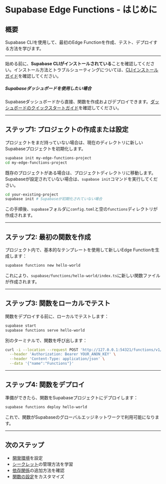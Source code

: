 # Supabase Edge Functions - はじめに

## 概要

Supabase CLIを使用して、最初のEdge Functionを作成、テスト、デプロイする方法を学びます。

* * *

始める前に、**Supabase CLIがインストールされている**ことを確認してください。インストール方法とトラブルシューティングについては、[CLIインストールガイド](/docs/guides/cli)を確認してください。

##### Supabaseダッシュボードを使用したい場合

Supabaseダッシュボードから直接、関数を作成およびデプロイできます。[ダッシュボードのクイックスタートガイド](/docs/guides/functions/quickstart-dashboard)を確認してください。

* * *

## ステップ1: プロジェクトの作成または設定

プロジェクトをまだ持っていない場合は、現在のディレクトリに新しいSupabaseプロジェクトを初期化します。

```bash
supabase init my-edge-functions-project
cd my-edge-functions-project
```

既存のプロジェクトがある場合は、プロジェクトディレクトリに移動します。Supabaseが設定されていない場合は、`supabase init`コマンドを実行してください。

```bash
cd your-existing-project
supabase init # Supabaseが初期化されていない場合
```

この手順後、`supabase`フォルダに`config.toml`と空の`functions`ディレクトリが作成されます。

* * *

## ステップ2: 最初の関数を作成

プロジェクト内で、基本的なテンプレートを使用して新しいEdge Functionを生成します：

```bash
supabase functions new hello-world
```

これにより、`supabase/functions/hello-world/index.ts`に新しい関数ファイルが作成されます。

* * *

## ステップ3: 関数をローカルでテスト

関数をデプロイする前に、ローカルでテストします：

```bash
supabase start
supabase functions serve hello-world
```

別のターミナルで、関数を呼び出します：

```bash
curl -i --location --request POST 'http://127.0.0.1:54321/functions/v1/hello-world' \
  --header 'Authorization: Bearer YOUR_ANON_KEY' \
  --header 'Content-Type: application/json' \
  --data '{"name":"Functions"}'
```

* * *

## ステップ4: 関数をデプロイ

準備ができたら、関数をSupabaseプロジェクトにデプロイします：

```bash
supabase functions deploy hello-world
```

これで、関数がSupabaseのグローバルエッジネットワークで利用可能になります。

* * *

## 次のステップ

- [開発環境](/docs/guides/functions/development-environment)を設定
- [シークレット](/docs/guides/functions/secrets)の管理方法を学習
- [依存関係](/docs/guides/functions/dependencies)の追加方法を確認
- [関数の設定](/docs/guides/functions/function-configuration)をカスタマイズ
